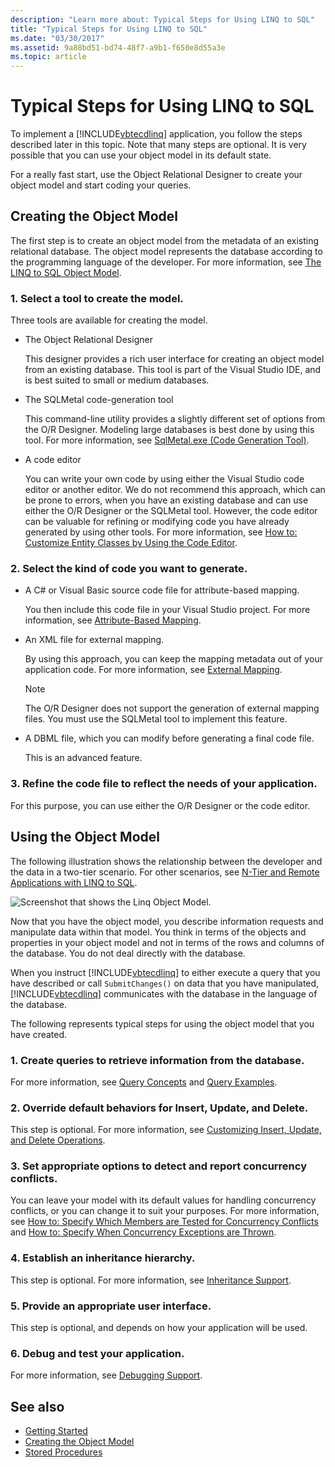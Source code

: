 ```yaml
---
description: "Learn more about: Typical Steps for Using LINQ to SQL"
title: "Typical Steps for Using LINQ to SQL"
ms.date: "03/30/2017"
ms.assetid: 9a88bd51-bd74-48f7-a9b1-f650e8d55a3e
ms.topic: article
---
```

# Typical Steps for Using LINQ to SQL

To implement a [!INCLUDE[vbtecdlinq](../../../../../../includes/vbtecdlinq-md.md)] application, you follow the steps described later in this topic. Note that many steps are optional. It is very possible that you can use your object model in its default state.  
  
 For a really fast start, use the Object Relational Designer to create your object model and start coding your queries.  
  
## Creating the Object Model  

 The first step is to create an object model from the metadata of an existing relational database. The object model represents the database according to the programming language of the developer. For more information, see [The LINQ to SQL Object Model](the-linq-to-sql-object-model.md).  
  
### 1. Select a tool to create the model.  

 Three tools are available for creating the model.  
  
- The Object Relational Designer  
  
     This designer provides a rich user interface for creating an object model from an existing database. This tool is part of the Visual Studio IDE, and is best suited to small or medium databases.  
  
- The SQLMetal code-generation tool  
  
     This command-line utility provides a slightly different set of options from the O/R Designer. Modeling large databases is best done by using this tool. For more information, see [SqlMetal.exe (Code Generation Tool)](../../../../tools/sqlmetal-exe-code-generation-tool.md).  
  
- A code editor  
  
     You can write your own code by using either the Visual Studio code editor or another editor. We do not recommend this approach, which can be prone to errors, when you have an existing database and can use either the O/R Designer or the SQLMetal tool. However, the code editor can be valuable for refining or modifying code you have already generated by using other tools. For more information, see [How to: Customize Entity Classes by Using the Code Editor](how-to-customize-entity-classes-by-using-the-code-editor.md).  
  
### 2. Select the kind of code you want to generate.  
  
- A C# or Visual Basic source code file for attribute-based mapping.  
  
     You then include this code file in your Visual Studio project. For more information, see [Attribute-Based Mapping](attribute-based-mapping.md).  
  
- An XML file for external mapping.  
  
     By using this approach, you can keep the mapping metadata out of your application code. For more information, see [External Mapping](external-mapping.md).  
  
    > [!NOTE]
    > The O/R Designer does not support the generation of external mapping files. You must use the SQLMetal tool to implement this feature.  
  
- A DBML file, which you can modify before generating a final code file.  
  
     This is an advanced feature.  
  
### 3. Refine the code file to reflect the needs of your application.  

 For this purpose, you can use either the O/R Designer or the code editor.  
  
## Using the Object Model  

 The following illustration shows the relationship between the developer and the data in a two-tier scenario. For other scenarios, see [N-Tier and Remote Applications with LINQ to SQL](n-tier-and-remote-applications-with-linq-to-sql.md).  
  
 ![Screenshot that shows the Linq Object Model.](./media/the-linq-to-sql-object-model/linq-object-model-two-tier.png)  
  
 Now that you have the object model, you describe information requests and manipulate data within that model. You think in terms of the objects and properties in your object model and not in terms of the rows and columns of the database. You do not deal directly with the database.  
  
 When you instruct [!INCLUDE[vbtecdlinq](../../../../../../includes/vbtecdlinq-md.md)] to either execute a query that you have described or call `SubmitChanges()` on data that you have manipulated, [!INCLUDE[vbtecdlinq](../../../../../../includes/vbtecdlinq-md.md)] communicates with the database in the language of the database.  
  
 The following represents typical steps for using the object model that you have created.  
  
### 1. Create queries to retrieve information from the database.  

 For more information, see [Query Concepts](query-concepts.md) and [Query Examples](query-examples.md).  
  
### 2. Override default behaviors for Insert, Update, and Delete.  

 This step is optional. For more information, see [Customizing Insert, Update, and Delete Operations](customizing-insert-update-and-delete-operations.md).  
  
### 3. Set appropriate options to detect and report concurrency conflicts.  

 You can leave your model with its default values for handling concurrency conflicts, or you can change it to suit your purposes. For more information, see [How to: Specify Which Members are Tested for Concurrency Conflicts](how-to-specify-which-members-are-tested-for-concurrency-conflicts.md) and [How to: Specify When Concurrency Exceptions are Thrown](how-to-specify-when-concurrency-exceptions-are-thrown.md).  
  
### 4. Establish an inheritance hierarchy.  

 This step is optional. For more information, see [Inheritance Support](inheritance-support.md).  
  
### 5. Provide an appropriate user interface.  

 This step is optional, and depends on how your application will be used.  
  
### 6. Debug and test your application.  

 For more information, see [Debugging Support](debugging-support.md).  
  
## See also

- [Getting Started](getting-started.md)
- [Creating the Object Model](creating-the-object-model.md)
- [Stored Procedures](stored-procedures.md)
